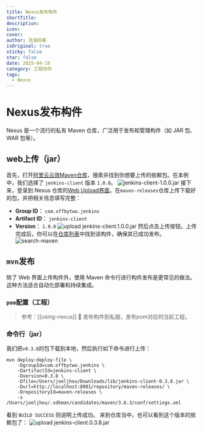 ```yaml
---
title: Nexus发布构件
shortTitle: 
description: 
icon: 
cover: 
author: 流浪码客
isOriginal: true
sticky: false
star: false
date: 2025-04-10
category: 工程协作
tags:
  - Nexus
---
```

# Nexus发布构件
Nexus 是一个流行的私有 Maven 仓库，广泛用于发布和管理构件（如 JAR 包、WAR 包等）。
## web上传（jar）
首先，打开[阿里云云效Maven仓库](https://developer.aliyun.com/mvn/search)，搜索并找到你想要上传的依赖包。在本例中，我们选择了 `jenkins-client` 版本 `1.0.0`。
![jenkins-client-1.0.0.jar](http://img.geekyspace.cn/pictures/2025/20250410002558348.png)
接下来，登录到 Nexus 仓库的[Web Upload界面](http://localhost:8081/#browse/upload)。在`maven-releases`仓库上传下载好的包，并把相关信息填写完整：
*  **Group ID**： `com.offbytwo.jenkins`
*  **Artifact ID**： `jenkins-client`
* **Version**： `1.0.0`
![upload jenkins-client.1.0.0.jar](http://img.geekyspace.cn/pictures/2025/20250410003136625.png)
然后点击上传按钮。上传完成后，你可以在[仓库列表](http://localhost:8081/#browse/browse:maven-releases)中找到该构件，确保其已成功发布。
![search-maven](http://img.geekyspace.cn/pictures/2025/20250410003928022.png)
## `mvn`发布
除了 Web 界面上传构件外，使用 Maven 命令行进行构件发布是更常见的做法。这种方法适合自动化部署和持续集成。
### `pom`配置（工程）
> 参考：[[using-nexus]] 🚀 发布构件到私服，发布pom对应的当前工程。
### 命令行（jar）
我们把`v0.3.8`的包下载到本地，然后执行如下命令进行上传：
```shell
mvn deploy:deploy-file \
    -DgroupId=com.offbytwo.jenkins \
    -DartifactId=jenkins-client \
    -Dversion=0.3.8 \
    -Dfile=/Users/joeljhou/Downloads/lib/jenkins-client-0.3.8.jar \
    -Durl=http://localhost:8081/repository/maven-releases/ \
    -DrepositoryId=maven-releases \
    -s /Users/joeljhou/.sdkman/candidates/maven/3.6.3/conf/settings.xml
```
看到 `BUILD SUCCESS` 则说明上传成功。 来到仓库当中，也可以看到这个版本的依赖包了：
![upload jenkins-client.0.3.8.jar](http://img.geekyspace.cn/pictures/2025/20250410231142297.png)
